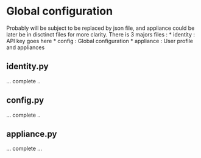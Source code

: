 # Global configuration #

Probably will be subject to be replaced by json file, and appliance could be later be in disctinct files for more clarity.
There is 3 majors files :
	* identity : API key goes here
	* config : Global configuration
	* appliance : User profile and appliances

## identity.py ##

... complete ..

## config.py ##

... complete ..

## appliance.py ##

... complete ...

